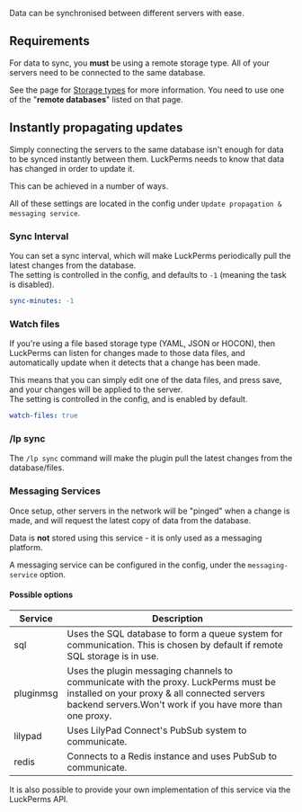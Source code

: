 Data can be synchronised between different servers with ease.

## Requirements
For data to sync, you **must** be using a remote storage type. All of your servers need to be connected to the same database.

See the page for [Storage types](https://github.com/lucko/LuckPerms/wiki/Storage-types) for more information. You need to use one of the "**remote databases**" listed on that page.

## Instantly propagating updates
Simply connecting the servers to the same database isn't enough for data to be synced instantly between them. LuckPerms needs to know that data has changed in order to update it.

This can be achieved in a number of ways.

All of these settings are located in the config under `Update propagation & messaging service`.

### Sync Interval
You can set a sync interval, which will make LuckPerms periodically pull the latest changes from the database.   
The setting is controlled in the config, and defaults to `-1` (meaning the task is disabled).

```yml
sync-minutes: -1
```

### Watch files
If you're using a file based storage type (YAML, JSON or HOCON), then LuckPerms can listen for changes made to those data files, and automatically update when it detects that a change has been made.

This means that you can simply edit one of the data files, and press save, and your changes will be applied to the server.   
The setting is controlled in the config, and is enabled by default.

```yml
watch-files: true
```

### /lp sync
The `/lp sync` command will make the plugin pull the latest changes from the database/files.

### Messaging Services
Once setup, other servers in the network will be "pinged" when a change is made, and will request the latest copy of data from the database.

Data is **not** stored using this service - it is only used as a messaging platform.

A messaging service can be configured in the config, under the `messaging-service` option.

#### Possible options
| Service | Description | 
|---------|-------------|
| sql | Uses the SQL database to form a queue system for communication. This is chosen by default if remote SQL storage is in use. |
| pluginmsg | Uses the plugin messaging channels to communicate with the proxy. LuckPerms must be installed on your proxy & all connected servers backend servers.Won't work if you have more than one proxy. |
| lilypad | Uses LilyPad Connect's PubSub system to communicate. |
| redis | Connects to a Redis instance and uses PubSub to communicate. |

It is also possible to provide your own implementation of this service via the LuckPerms API.
